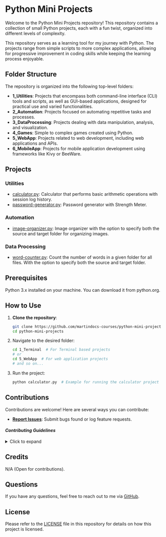 # Python Mini Projects

Welcome to the Python Mini Projects repository! This repository contains a collection of small Python projects, each with a fun twist, organized into different levels of complexity.

This repository serves as a learning tool for my journey with Python. The projects range from simple scripts to more complex applications, allowing for progressive improvement in coding skills while keeping the learning process enjoyable.

## Folder Structure

The repository is organized into the following top-level folders:

- **1_Utilities**: Projects that encompass both command-line interface (CLI) tools and scripts, as well as GUI-based applications, designed for practical use and varied functionalities.
- **2_Automation**: Projects focused on automating repetitive tasks and processes.
- **3_DataProcessing**: Projects dealing with data manipulation, analysis, and visualization.
- **4_Games**: Simple to complex games created using Python.
- **5_WebApp**: Projects related to web development, including web applications and APIs.
- **6_MobileApp**: Projects for mobile application development using frameworks like Kivy or BeeWare.

## Projects

### Utilities

- [calculator.py](https://github.com/martindocs-courses/python-mini-projects/blob/main/1_Utilities/calculator.py): Calculator that performs basic arithmetic operations with session log history.
- [password-generator.py](https://github.com/martindocs-courses/python-mini-projects/blob/main/1_Utilities/password-generator.py): Password generator with Strength Meter. 

### Automation

- [image-organizer.py](https://github.com/martindocs-courses/python-mini-projects/blob/main/2_Automating/image-organizer.py): Image organizer with the option to specify both the source and target folder for organizing images.

### Data Processing

- [word-counter.py](https://github.com/martindocs-courses/python-mini-projects/blob/main/3_DataProcessing/word-counter.py): Count the number of words in a given folder for all files. With the option to specify both the source and target folder.

## Prerequisites

  Python 3.x installed on your machine. You can download it from python.org.

## How to Use

1. **Clone the repository**:
   ```bash
   git clone https://github.com/martindocs-courses/python-mini-projects.git
   cd python-mini-projects
   ```
2. Navigate to the desired folder:
   ```bash
   cd 1_Terminal  # For Terminal based projects
   # or
   cd 5_WebApp  # For web application projects
   # and so on...
   ```
3. Run the project:
   ```bash
   python calculator.py  # Example for running the calculator project in the Basic folder
   ```

## Contributions

Contributions are welcome! Here are several ways you can contribute:

- **[Report Issues](https://github.com/martindocs-courses/python-mini-projects/issues)**: Submit bugs found or log feature requests.

#### *Contributing Guidelines*

<details closed>
<summary>Click to expand</summary>

1. **Fork the Repository**: Start by forking the project repository to your GitHub account.
2. **Clone Locally**: Clone the forked repository to your local machine using a Git client.
   ```sh
   git clone <your-forked-repo-url>
   ```
3. **Create a New Branch**: Always work on a new branch, giving it a descriptive name.
   ```sh
   git checkout -b new-feature-x
   ```

4. **Make Your Changes**: Develop and test your changes locally.
5. **Add Changes to Staging Area**:
   ```sh
   git add -A 
   ```
6. **Commit Your Changes**: Commit with a clear and concise message describing your updates.
   ```sh
   git commit -m 'Implemented new feature x.'
   ```
7. **Push to GitHub**: Push the changes to your forked repository.
   ```sh
   git push origin new-feature-x
   ```
8. **Submit a Pull Request**: Create a PR against the original project repository. Clearly describe the changes and their motivations.

  Once your PR is reviewed and approved, it will be merged into the main branch.

9. **Switch Back to Main Branch and Pull Sync with Main**: If you wish to work on a new feature/change, switch back to the main branch and sync with the latest changes.
  ```sh
  git checkout main
  git pull origin main
  ```
10. **Repeat the Process if Necessary**: Start from point 3 onwards.

</details>


## Credits

N/A (Open for contributions).

## Questions
If you have any questions, feel free to reach out to me via [GitHub](https://github.com/martindocs).

## License

Please refer to the [LICENSE](./LICENSE.md) file in this repository for details on how this project is licensed.